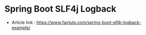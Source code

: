 # Spring Boot SLF4j Logback

* Article link : https://www.favtuts.com/spring-boot-slf4j-logback-example/
